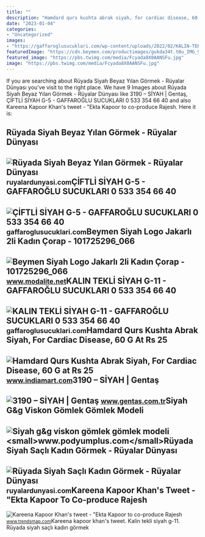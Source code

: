 ```yaml
---
title: ""
description: "Hamdard qurs kushta abrak siyah, for cardiac disease, 60 g at rs 25"
date: "2023-01-04"
categories:
- "Uncategorized"
images:
- "https://gaffaroglusucuklari.com/wp-content/uploads/2022/02/KALIN-TEKLI-SIYAH-G-11.jpg"
featuredImage: "https://cdn.beymen.com/productimages/gukda34t.t0u_IMG_90_2110085457748.jpg"
featured_image: "https://pbs.twimg.com/media/Fcyada8X0AANSFu.jpg"
image: "https://pbs.twimg.com/media/Fcyada8X0AANSFu.jpg"
---
```


If you are searching about Rüyada Siyah Beyaz Yılan Görmek - Rüyalar Dünyası you've visit to the right place. We have 9 Images about Rüyada Siyah Beyaz Yılan Görmek - Rüyalar Dünyası like 3190 – SİYAH | Gentaş, ÇİFTLİ SİYAH G-5 - GAFFAROĞLU SUCUKLARI 0 533 354 66 40 and also Kareena Kapoor Khan's tweet - "Ekta Kapoor to co-produce Rajesh. Here it is:

Rüyada Siyah Beyaz Yılan Görmek - Rüyalar Dünyası
-------------------------------------------------

 ![Rüyada Siyah Beyaz Yılan Görmek - Rüyalar Dünyası](http://ruyalardunyasi.com/wp-content/uploads/2018/11/ruyada-siyah-beyaz-yilan-.jpg) <small>ruyalardunyasi.com</small>ÇİFTLİ SİYAH G-5 - GAFFAROĞLU SUCUKLARI 0 533 354 66 40
-------------------------------------------------------

 ![ÇİFTLİ SİYAH G-5 - GAFFAROĞLU SUCUKLARI 0 533 354 66 40](https://gaffaroglusucuklari.com/wp-content/uploads/2022/02/CIFTLI-SIYAH-G-5.jpg) <small>gaffaroglusucuklari.com</small>Beymen Siyah Logo Jakarlı 2li Kadın Çorap - 101725296\_066
----------------------------------------------------------

 ![Beymen Siyah Logo Jakarlı 2li Kadın Çorap - 101725296_066](https://cdn.beymen.com/productimages/gukda34t.t0u_IMG_90_2110085457748.jpg) <small>www.modalite.net</small>KALIN TEKLİ SİYAH G-11 - GAFFAROĞLU SUCUKLARI 0 533 354 66 40
-------------------------------------------------------------

 ![KALIN TEKLİ SİYAH G-11 - GAFFAROĞLU SUCUKLARI 0 533 354 66 40](https://gaffaroglusucuklari.com/wp-content/uploads/2022/02/KALIN-TEKLI-SIYAH-G-11.jpg) <small>gaffaroglusucuklari.com</small>Hamdard Qurs Kushta Abrak Siyah, For Cardiac Disease, 60 G At Rs 25
-------------------------------------------------------------------

 ![Hamdard Qurs Kushta Abrak Siyah, For Cardiac Disease, 60 G at Rs 25](https://5.imimg.com/data5/SELLER/Default/2022/11/NA/KW/EQ/84046265/hamdard-qurs-kushta-abrak-siyah-1000x1000.jpg) <small>www.indiamart.com</small>3190 – SİYAH | Gentaş
---------------------

 ![3190 – SİYAH | Gentaş](https://www.gentas.com.tr/wp-content/uploads/2021/05/3190-siyah_renk_g483_1250x1000_t3cksofn.jpg) <small>www.gentas.com.tr</small>Siyah G&amp;g Viskon Gömlek Gömlek Modeli
-----------------------------------------

 ![Siyah g&g viskon gömlek gömlek modeli](https://www.podyumplus.com/image/cache/catalog/POLO_LİFE_(İ.D)/OZMrJHPkZWBiDt8MmySdg9Wa2swKjtGfV3TZHfjW-600x315.jpg) <small>www.podyumplus.com</small>Rüyada Siyah Saçlı Kadın Görmek - Rüyalar Dünyası
-------------------------------------------------

 ![Rüyada Siyah Saçlı Kadın Görmek - Rüyalar Dünyası](http://ruyalardunyasi.com/wp-content/uploads/2019/07/ruyada-siyah-sacli-kadin-gormek-1024x576.jpg) <small>ruyalardunyasi.com</small>Kareena Kapoor Khan's Tweet - "Ekta Kapoor To Co-produce Rajesh
---------------------------------------------------------------

 ![Kareena Kapoor Khan's tweet - "Ekta Kapoor to co-produce Rajesh](https://pbs.twimg.com/media/Fcyada8X0AANSFu.jpg) <small>www.trendsmap.com</small>Kareena kapoor khan's tweet. Kalin tekli̇ si̇yah g-11. Rüyada siyah saçlı kadın görmek
